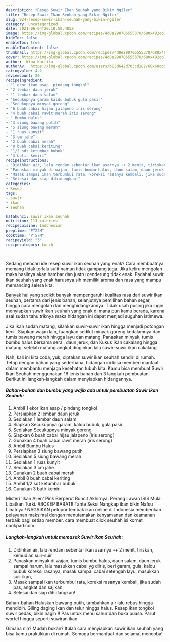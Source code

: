 ```yaml
---
description: "Resep Suwir Ikan Seuhah yang Bikin Ngiler"
title: "Resep Suwir Ikan Seuhah yang Bikin Ngiler"
slug: 924-resep-suwir-ikan-seuhah-yang-bikin-ngiler
category: Uncategorized
date: 2021-06-04T20:10:50.405Z
image: https://img-global.cpcdn.com/recipes/4d8e290706555370/680x482cq70/suwir-ikan-seuhah-foto-resep-utama.jpg
hideToc: false
enableToc: true
enableTocContent: false
thumbnail: https://img-global.cpcdn.com/recipes/4d8e290706555370/680x482cq70/suwir-ikan-seuhah-foto-resep-utama.jpg
cover: https://img-global.cpcdn.com/recipes/4d8e290706555370/680x482cq70/suwir-ikan-seuhah-foto-resep-utama.jpg
author:  Wina Kartika
authorAv:  https://img-global.cpcdn.com/users/b05d642d703cd282/60x60cq50/avatar.jpg
ratingvalue: 4.2
reviewcount: 20
recipeingredient:
- "1 ekor ikan asap  pindang tongkol"
- "2 lembar daun jeruk"
- "1 lembar daun salam"
- "Secukupnya garam kaldu bubuk gula pasir"
- "Secukupnya minyak goreng"
- "6 buah cabai hijau jalapeno iris serong"
- "4 buah cabai rawit merah iris serong"
- " Bumbu Halus"
- "3 siung bawang putih"
- "5 siung bawang merah"
- "1 ruas kunyit"
- "3 cm jahe"
- "2 buah cabai merah"
- "8 buah cabai keriting"
- "1/2 sdt ketumbar bubuk"
- "3 butir kemiri"
recipeinstructions:
- "Didihkan air, lalu rendam sebentar ikan asarnya -+ 2 menit, tiriskan, kemudian suir-suir"
- "Panaskan minyak di wajan, tumis bumbu halus, daun salam, daun jeruk sampai harum, lalu masukkan cabai yg diiris, beri garam, gula, kaldu bubuk koreksi rasanya, masak sampai cabai setengah layu, masukkan suir ikan,"
- "Masak sampai ikan terbumbui rata, koreksi rasanya kembali, jika sudah pas, angkat dan sajikan"
- "Selesai dan siap dihidangkan!"
categories:
- Resep
tags:
- suwir
- ikan
- seuhah

katakunci: suwir ikan seuhah 
nutrition: 113 calories
recipecuisine: Indonesian
preptime: "PT22M"
cooktime: "PT57M"
recipeyield: "3"
recipecategory: Lunch

---
```



Sedang mencari ide resep suwir ikan seuhah yang enak? Cara membuatnya memang tidak terlalu sulit namun tidak gampang juga. Jika keliru mengolah maka hasilnya akan hambar dan justru cenderung tidak enak. Padahal suwir ikan seuhah yang enak harusnya sih memiliki aroma dan rasa yang mampu memancing selera kita.


Banyak hal yang sedikit banyak mempengaruhi kualitas rasa dari suwir ikan seuhah, pertama dari jenis bahan, selanjutnya pemilihan bahan segar, hingga cara mengolah dan menghidangkannya. Tidak usah pusing jika ingin menyiapkan suwir ikan seuhah yang enak di mana pun kamu berada, karena asal sudah tahu triknya maka hidangan ini dapat menjadi suguhan istimewa.

Jika ikan sudah matang, silahkan suwir-suwir ikan hingga menjadi potongan kecil. Siapkan wajan lain, tuangkan sedikit minyak goreng kedalamnya dan tumis bawang merah hingga layu dan matang. Panaskan minyak, tumis bumbu halus bersama serai, daun jeruk, dan Kukus ikan cakalang hingga matang, setelah matang angkat dinginkan lalu suwir-suwir ikan cakalang.


Nah, kali ini kita coba, yuk, ciptakan suwir ikan seuhah sendiri di rumah. Tetap dengan bahan yang sederhana, hidangan ini bisa memberi manfaat dalam membantu menjaga kesehatan tubuh kita. Kamu bisa membuat Suwir Ikan Seuhah menggunakan 16 jenis bahan dan 3 langkah pembuatan. Berikut ini langkah-langkah dalam menyiapkan hidangannya.

<!--inarticleads1-->

##### Bahan-bahan dan bumbu yang wajib ada untuk pembuatan Suwir Ikan Seuhah:

1. Ambil 1 ekor ikan asap / pindang tongkol
1. Persiapkan 2 lembar daun jeruk
1. Sediakan 1 lembar daun salam
1. Siapkan Secukupnya garam, kaldu bubuk, gula pasir
1. Sediakan Secukupnya minyak goreng
1. Siapkan 6 buah cabai hijau jalapeno (iris serong)
1. Gunakan 4 buah cabai rawit merah (iris serong)
1. Ambil  Bumbu Halus
1. Persiapkan 3 siung bawang putih
1. Sediakan 5 siung bawang merah
1. Sediakan 1 ruas kunyit
1. Sediakan 3 cm jahe
1. Gunakan 2 buah cabai merah
1. Ambil 8 buah cabai keriting
1. Ambil 1/2 sdt ketumbar bubuk
1. Gunakan 3 butir kemiri


Misteri &#39;Ikan Alien&#39; Pink Berperut Buncit Akhirnya. Perang Lawan ISIS Mulai Libatkan Turki. #BOKEP BARAT!! Tante Seksi Nangkap ikan bikin Nafsu Lihatnya!! NAGAIKAN pelopor tembak ikan online di Indonesia memberikan pelayanan maksimal dengan menutamakan kenyamanan dan keamanan terbaik bagi setiap member. cara membuat cilok seuhah isi kornet cookpad.com. 

<!--inarticleads2-->

##### Langkah-langkah untuk memasak Suwir Ikan Seuhah:

1. Didihkan air, lalu rendam sebentar ikan asarnya -+ 2 menit, tiriskan, kemudian suir-suir
1. Panaskan minyak di wajan, tumis bumbu halus, daun salam, daun jeruk sampai harum, lalu masukkan cabai yg diiris, beri garam, gula, kaldu bubuk koreksi rasanya, masak sampai cabai setengah layu, masukkan suir ikan,
1. Masak sampai ikan terbumbui rata, koreksi rasanya kembali, jika sudah pas, angkat dan sajikan
1. Selesai dan siap dihidangkan!

Bahan-bahan Haluskan bawang putih, tambahkan air lalu rebus hingga mendidih. Giling daging ikan dan telur hingga halus. Resep ikan tongkol suwir pedas, bikin nagih !! Pas untuk menu sahur dan buka puasa. Parut wortel hingga seperti suwiran ikan. 

Gimana nih? Mudah bukan? Itulah cara menyiapkan suwir ikan seuhah yang bisa kamu praktikkan di rumah. Semoga bermanfaat dan selamat mencoba!
